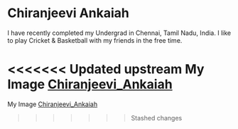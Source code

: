 # Chiranjeevi Ankaiah

I have recently completed my Undergrad in Chennai, Tamil Nadu, India. I like to play Cricket & Basketball with my friends in the free time.

<<<<<<< Updated upstream
My Image [Chiranjeevi_Ankaiah](Chiranjeevi_Ankaiah.jpg)
=======
My Image [Chiranjeevi_Ankaiah](Chiranjeevi_Ankaiah.jpg)
>>>>>>> Stashed changes

